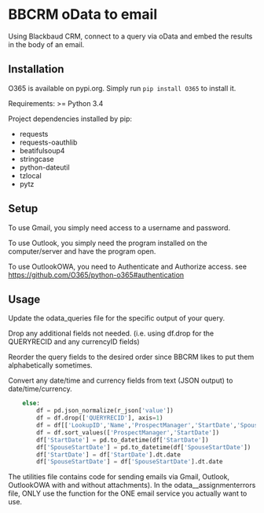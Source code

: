 # BBCRM oData to email
Using Blackbaud CRM, connect to a query via oData and embed the results in the body of an email.

## Installation
O365 is available on pypi.org. Simply run `pip install O365` to install it.

Requirements: >= Python 3.4

Project dependencies installed by pip:
* requests
* requests-oauthlib
* beatifulsoup4
* stringcase
* python-dateutil
* tzlocal
* pytz

## Setup
To use Gmail, you simply need access to a username and password.

To use Outlook, you simply need the program installed on the computer/server and have the program open.

To use OutlookOWA, you need to Authenticate and Authorize access. see https://github.com/O365/python-o365#authentication

## Usage
Update the odata_queries file for the specific output of your query.

Drop any additional fields not needed. (i.e. using df.drop for the QUERYRECID and any currencyID fields)

Reorder the query fields to the desired order since BBCRM likes to put them alphabetically sometimes.

Convert any date/time and currency fields from text (JSON output) to date/time/currency.

```python
    else:
        df = pd.json_normalize(r_json['value'])
        df = df.drop(['QUERYRECID'], axis=1)
        df = df[['LookupID','Name','ProspectManager','StartDate','SpouseManager','SpouseStartDate']]
        df = df.sort_values(['ProspectManager','StartDate'])
        df['StartDate'] = pd.to_datetime(df['StartDate'])
        df['SpouseStartDate'] = pd.to_datetime(df['SpouseStartDate'])
        df['StartDate'] = df['StartDate'].dt.date
        df['SpouseStartDate'] = df['SpouseStartDate'].dt.date
```

The utilities file contains code for sending emails via Gmail, Outlook, OutlookOWA with and without attachments). In the odata__assignmenterrors file, ONLY use the function for the ONE email service you actually want to use.
